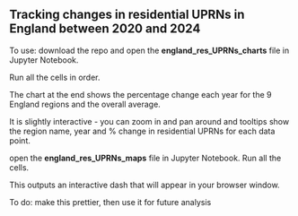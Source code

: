## Tracking changes in residential UPRNs in England between 2020 and 2024

To use: download the repo and open the **england_res_UPRNs_charts** file in Jupyter Notebook.

Run all the cells in order.

The chart at the end shows the percentage change each year for the 9 England regions and the overall average.

It is slightly interactive - you can zoom in and pan around and tooltips show the region name, year and % change in residential UPRNs for each data point.

open the **england_res_UPRNs_maps** file in Jupyter Notebook. Run all the cells.

This outputs an interactive dash that will appear in your browser window.

To do: make this prettier, then use it for future analysis
